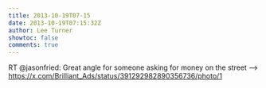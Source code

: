 ```yaml
---
title: 2013-10-19T07-15
date: 2013-10-19T07:15:32Z
author: Lee Turner
showtoc: false
comments: true
---
```


RT @jasonfried: Great angle for someone asking for money on the street --&gt; https://x.com/Brilliant_Ads/status/391292982890356736/photo/1

